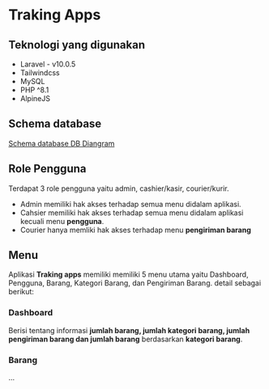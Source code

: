 # Traking Apps

## Teknologi yang digunakan
- Laravel - v10.0.5
- Tailwindcss
- MySQL
- PHP ^8.1
- AlpineJS
## Schema database
  [Schema database DB Diangram](https://dbdiagram.io/d/643db5bf6b31947051bfb53c)
  
## Role Pengguna
Terdapat 3 role pengguna yaitu admin, cashier/kasir, courier/kurir.
  - Admin memiliki hak akses terhadap semua menu didalam aplikasi.
  - Cahsier memiliki hak akses terhadap semua menu didalam aplikasi kecuali menu <b>pengguna</b>.
  - Courier hanya memliki hak akses terhadap menu <b>pengiriman barang</b>
## Menu
  
  Aplikasi <b>Traking apps</b> memiliki memiliki 5 menu utama yaitu Dashboard, Pengguna, Barang, Kategori Barang, dan Pengiriman Barang. detail sebagai berikut:
  
  ### Dashboard
  Berisi tentang informasi <b>jumlah barang, jumlah kategori barang, jumlah pengiriman barang dan jumlah barang</b> berdasarkan <b>kategori barang</b>.
  ### Barang
  
  ...
